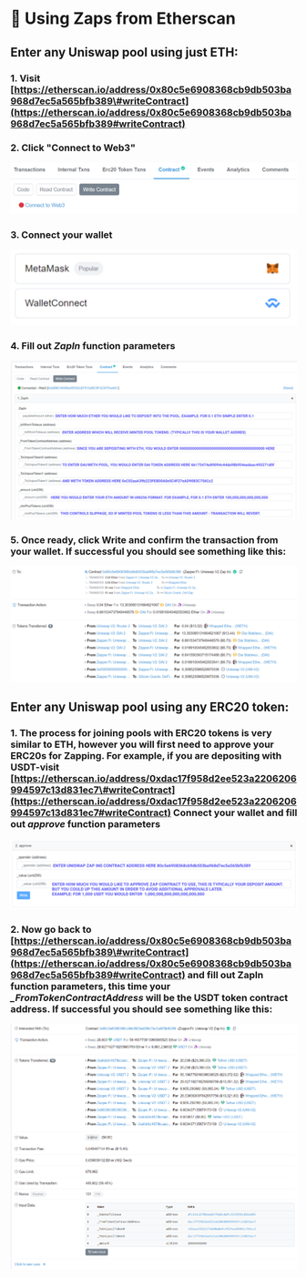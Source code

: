 # 🔷 Using Zaps from Etherscan

## Enter any Uniswap pool using just ETH:

### 1. Visit [https://etherscan.io/address/0x80c5e6908368cb9db503ba968d7ec5a565bfb389\#writeContract](https://etherscan.io/address/0x80c5e6908368cb9db503ba968d7ec5a565bfb389#writeContract)

### 2. Click "Connect to Web3" 

![](../.gitbook/assets/image%20%2819%29.png)

### 3. Connect your wallet 

![](../.gitbook/assets/image%20%2817%29.png)

### 4. Fill out _ZapIn_ function parameters

![](../.gitbook/assets/zap-in-with-eth.png)

### 5. Once ready, click Write and confirm the transaction from your wallet. If successful you should see something like this:

![](../.gitbook/assets/image%20%2823%29.png)

## Enter any Uniswap pool using any ERC20 token:

### 1. The process for joining pools with ERC20 tokens is very similar to ETH, however you will first need to approve your ERC20s for Zapping. For example, if you are depositing with USDT-visit [https://etherscan.io/address/0xdac17f958d2ee523a2206206994597c13d831ec7\#writeContract](https://etherscan.io/address/0xdac17f958d2ee523a2206206994597c13d831ec7#writeContract) Connect your wallet and fill out _approve_ function parameters

![](../.gitbook/assets/approve.png)

### 2. Now go back to [https://etherscan.io/address/0x80c5e6908368cb9db503ba968d7ec5a565bfb389\#writeContract](https://etherscan.io/address/0x80c5e6908368cb9db503ba968d7ec5a565bfb389#writeContract) and fill out ZapIn function parameters, this time your _\_FromTokenContractAddress_  will be the USDT token contract address. If successful you should see something like this:

![](../.gitbook/assets/image%20%2818%29.png)

